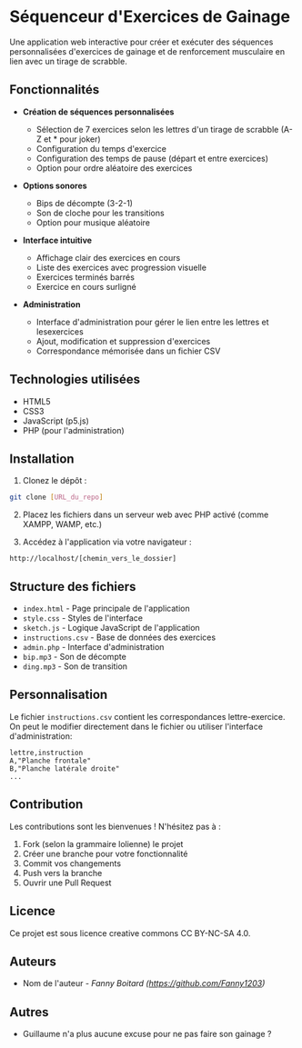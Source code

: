 # Séquenceur d'Exercices de Gainage

Une application web interactive pour créer et exécuter des séquences personnalisées d'exercices de gainage et de renforcement musculaire en lien avec un tirage de scrabble.

## Fonctionnalités

- **Création de séquences personnalisées**
  - Sélection de 7 exercices selon les lettres d'un tirage de scrabble (A-Z et * pour joker)
  - Configuration du temps d'exercice
  - Configuration des temps de pause (départ et entre exercices)
  - Option pour ordre aléatoire des exercices
  

- **Options sonores**
  - Bips de décompte (3-2-1)
  - Son de cloche pour les transitions
  - Option pour musique aléatoire

- **Interface intuitive**
  - Affichage clair des exercices en cours
  - Liste des exercices avec progression visuelle
  - Exercices terminés barrés
  - Exercice en cours surligné

- **Administration**
  - Interface d'administration pour gérer le lien entre les lettres et lesexercices
  - Ajout, modification et suppression d'exercices
  - Correspondance mémorisée dans un fichier CSV

## Technologies utilisées

- HTML5
- CSS3
- JavaScript (p5.js)
- PHP (pour l'administration)

## Installation

1. Clonez le dépôt :
```bash
git clone [URL_du_repo]
```

2. Placez les fichiers dans un serveur web avec PHP activé (comme XAMPP, WAMP, etc.)

3. Accédez à l'application via votre navigateur :
```
http://localhost/[chemin_vers_le_dossier]
```

## Structure des fichiers

- `index.html` - Page principale de l'application
- `style.css` - Styles de l'interface
- `sketch.js` - Logique JavaScript de l'application
- `instructions.csv` - Base de données des exercices
- `admin.php` - Interface d'administration
- `bip.mp3` - Son de décompte
- `ding.mp3` - Son de transition


## Personnalisation

Le fichier `instructions.csv` contient les correspondances lettre-exercice. On peut le modifier directement dans le fichier ou utiliser l'interface d'administration:
```csv
lettre,instruction
A,"Planche frontale"
B,"Planche latérale droite"
...
```

## Contribution

Les contributions sont les bienvenues ! N'hésitez pas à :
1. Fork (selon la grammaire lolienne) le projet
2. Créer une branche pour votre fonctionnalité
3. Commit vos changements
4. Push vers la branche
5. Ouvrir une Pull Request

## Licence

Ce projet est sous licence creative commons CC BY-NC-SA 4.0.

## Auteurs

- Nom de l'auteur - *Fanny Boitard (https://github.com/Fanny1203)*

## Autres

- Guillaume n'a plus aucune excuse pour ne pas faire son gainage ?

